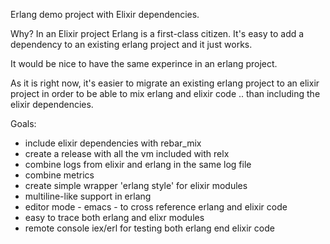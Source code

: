 Erlang demo project with Elixir dependencies.

Why?
In an Elixir project Erlang is a first-class citizen. 
It's easy to add a dependency to an existing erlang project and it just works.

It would be nice to have the same experince in an erlang project.

As it is right now, it's easier to migrate an existing erlang project to an elixir project
in order to be able to mix erlang and elixir code .. than including the elixir dependencies.

Goals:
 - include elixir dependencies with rebar_mix
 - create a release with all the vm included with relx 
 - combine logs from elixir and erlang in the same log file
 - combine metrics
 - create simple wrapper 'erlang style' for elixir modules
 - multiline-like support in erlang
 - editor mode - emacs - to cross reference erlang and elixir code
 - easy to trace both erlang and elixr modules
 - remote console iex/erl for testing both erlang end elixir code
